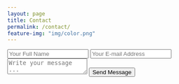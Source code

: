 ```yaml
---
layout: page
title: Contact
permalink: /contact/
feature-img: "img/color.png"
---
```



<form action="https://getsimpleform.com/messages?form_api_token=367a9bc0823d44e81547c6a22d3fbac8" method="post">
  <!-- the redirect_to is optional, the form will redirect to the referrer on submission -->
  
  <input type='hidden' name='redirect_to' value='http://eralchemist.github.io/thank-you' />
  <input type='text' name='name' placeholder='Your Full Name' />
  <input type='email' name='email' placeholder='Your E-mail Address' />
  <textarea name='message' placeholder='Write your message ...'></textarea>
  <input type='submit' value='Send Message' />
</form>